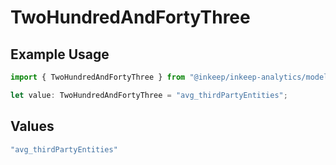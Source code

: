 # TwoHundredAndFortyThree

## Example Usage

```typescript
import { TwoHundredAndFortyThree } from "@inkeep/inkeep-analytics/models/operations";

let value: TwoHundredAndFortyThree = "avg_thirdPartyEntities";
```

## Values

```typescript
"avg_thirdPartyEntities"
```